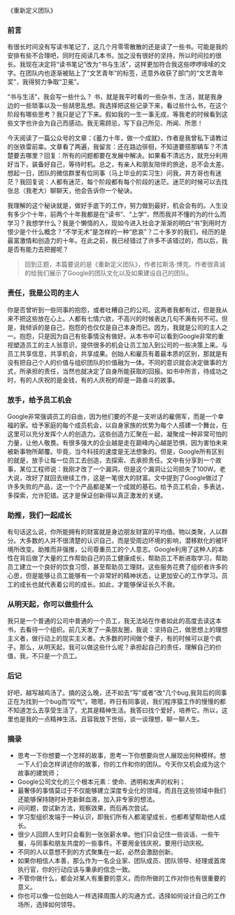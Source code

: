 《重新定义团队》

### 前言
有很长时间没有写读书笔记了，这几个月零零散散的还是读了一些书。可能是我的安排有些不合理吧，同时在阅读几本书，加之没有很好的坚持，所以时间拉的很长。我现在决定将“读书笔记”改为“书与生活”，这样更加符合我这些啰啰嗦嗦的文字。在团队内也逐渐被贴上了“文艺青年”的标签，还意外收获了部门的“文艺青年奖”，我得努力争取“卫冕”。

“书与生活”，我会写一些什么？
书，就是我平时看的一些杂书，生活，就是我身边的一些琐事以及一些胡思乱想。我选择把这些记录下来，看过些什么书，在这个阶段有哪些思考？我只是记了下来。假如我的一生一事无成，等我老的时候看到这些文字也许会为自己而感动。我无需顾忌，写下自己所见、所闻、所思！

今天阅读了一篇公众号的文章：《蓄力十年，做一个成就》，作者是我曾私下请教过的张铁雷前辈。文章看了两遍，我留言：还在路边徘徊，不知道要搭那辆车？不清楚要去哪里？回复：所有的问题都要在发展中解决。如果看不清远方，就充分利用好当下，装备好自己，等待时机。总之，有亲人和朋友陪伴的旅途，总不会太差。想起一日，团队的微信群里有位同事（马上毕业的实习生）问我，井方哥也有迷茫？我回复说：人都有迷茫，每个阶段都有每个阶段的迷茫。迷茫的时候可以去找张总（我老大）聊聊天，他会告诉你一个秘诀。

我理解的这个秘诀就是，做好手底下的工作，努力做到最好，机会会有的。人生没有多少个十年，前两个十年我都是在“读书”、“上学”，然而我并不懂的为的什么而学习？我想学什么？我是个懒惰的人，现如今进入社会才渐渐的明白“书”到用时方恨少是个什么概念？“不学无术”是怎样的一种“悲哀”？二十多岁的我们，经历的是最富激情和创造力的十年。在此之前，我已经错过了许多不该错过的，而以后，我是否有能力去把握呢？

> 回到正题，本篇要说的是《重新定义团队》，作者拉斯洛·博克。作者很真诚的给我们展示了Google的团队文化以及如果建设自己的团队。


### 责任，我是公司的主人

你是否曾听到一些同事的抱怨，或者吐糟自己的公司。这两者我都有过，但是我从来不把这些放在心上。人都有七情六欲，不高兴的时候表达几句不满有何不可。但是，我倾诉的是自己，抱怨的也仅仅是自己本身而已。因为，我就是公司的主人之一。抱怨，只是因为自己有些事情没有做好。从本书中可以看到Google非常的重视塑造员工的主人翁意识，提供很多的机会让员工加入到公司的一些决策上来。与员工共享信息，共享机会，共享成果。创始人和雇员有着最本质的区别，那就是有没有把自己个人的价值与组织团队的价值融为一体。不同的意识就会决定做事的方式，所承担的责任，当然也就决定了自身所能获取的回报。如书中所言，待成功之时，有的人庆祝的是金钱，有的人庆祝的却是一路奋斗的故事。

### 放手，给予员工机会

Google非常强调员工的自由，因为他们要的不是一支听话的雇佣军，而是一个幸福的家。给予家庭的每个成员机会，以自身家族的优势为每个人搭建一个舞台，在这里可以充分发挥个人的创造力。这些创造力汇聚在一起，凝聚成一种非常可怕的力量，让他人敬畏。有很多强大的企业越是走在巅峰内心越是恐惧，因为害怕未来被新事物所颠覆。毕竟，当今科技的速度是无法想象的。但是，Google所有区别的就是，放手让每一位员工去创造，去探索、去承担责任。文中有分享到一个故事，某位工程师说：我刚才改了一个漏洞，但是这个漏洞让公司损失了100W。老大说，改好了就回去继续工作，这是一笔很大的财富。文中提到了Google做过了许多失败的产品，这一个个产品都是某一个成就的基石。给予员工机会，多表达，多探索，允许犯错。这才是保证创新得以真正激发的关键。

### 助推，我们一起成长

有句话这么说，你所能拥有的财富就是身边朋友财富的平均值。物以类聚，人以群分。大多数的人并不很清楚的认识自己，而是受周边环境的影响，潜移默化的被环境所改变。助推而非强推，公司尊重员工的个人意志。Google利用了这种人的本性在背后做了大量的工作帮助自己的员工健康成长，帮助员工不断进取学习，帮助员工建立一个良好的饮食习惯，甚至帮助员工理财。这些服务花费了组织者许多的心思，但是能够让员工能够有一个非常好的精神状态，让更加安心的工作学习。员工的成长也就代表着公司的成长。如此，才能够保证长久不衰。


### 从明天起，你可以做些什么

我只是一个普通的公司中普通的一个员工，我无法站在作者如此的高度去读这本书，去看待一个组织。前几天发了一条朋友圈，我说：坚持自己，做思想上的理想主义者，做行动上的现实主义者。大多数的时间做个傻子，有的时候可以是个疯子。那么，从明天起，我可以做这些什么呢？承担起自己的责任，理解自己的价值，我，不只是一个员工。

### 后记

好吧，越写越鸡汤了。搞的这么晚，还不如去“写"或者”改“几个bug,我背后的同事正在为找到一个bug而”叹气“。嗯嗯，昨日有同事说，我们程序猿工作的慢慢的都不知道怎么去享受生活了，尤其是精神生活。我答曰找个爱好，培养它。所以，这里也是我的一点精神生活。且容我放下世俗，谈一谈理想，聊一聊人生。

### 摘录

+ 思考一下你想要一个怎样的故事，思考一下你想要向世人展现出何种模样。想一下人们会怎样讲述你的故事，你的工作和你的团队。今天你又机会成为这个故事的建筑师；
+ Google公司文化的三个根本元素：使命、透明和发声的权利；
+ 最奢侈的事情莫过于不仅能够建立深度专业化的领域，而且在这些领域中我们还能够保持随时补充新鲜血液，加入非专家的想法。
+ 问问题，尝试新方法，观察效果，而后再次尝试。
+ 学习型组织发端于一种认识，即我们所有人都渴望成长，也都希望帮助他人成长。
+ 很少人回顾人生时只会看到一张张薪水单。他们只会记住一些谈话、一些午餐，与同事和朋友共度的一些事件。不要用金钱庆祝，要用行动庆祝。
+ 不同的人以意想不到的方式聚集在一起，必然会激励创新。
+ 如果你相信人本善，那么作为一名企业家、团队成员、团队领导、经理或首席执行官，你的行动应该与秉承的信念一致。
+ 不管你做什么，都会对某人有重要的意义，而你所做的工作对你也有很重要的意义。
+ 你也可以像一位创始人一样选择周围人的沟通方式，选择如何设计自己的工作场所，选择如何领导。